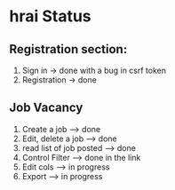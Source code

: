 # hrai Status
## Registration section:
1. Sign in -> done with a bug in csrf token
2. Registration -> done

## Job Vacancy 
1. Create a job --> done
2. Edit, delete a job --> done
3. read list of job posted --> done
4. Control Filter --> done in the link
5. Edit cols --> in progress
6. Export --> in progress 

